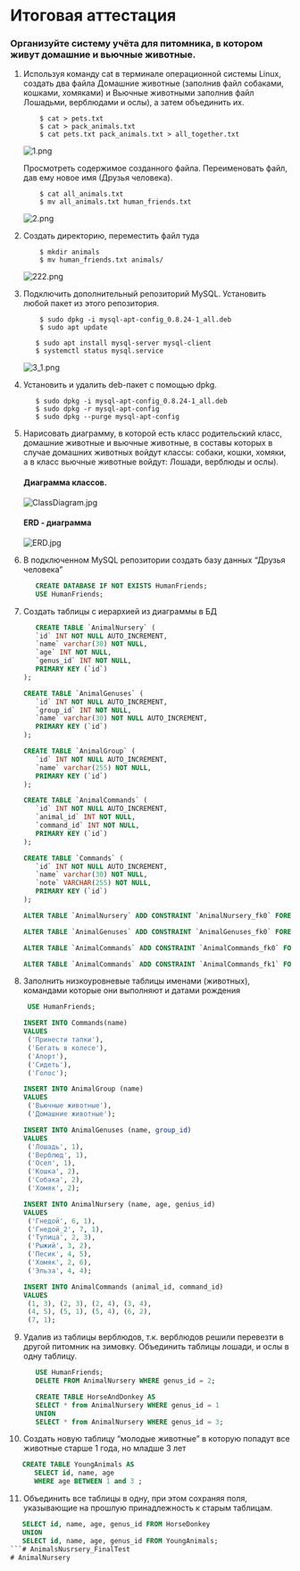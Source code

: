 # Итоговая аттестация

### Организуйте систему учёта для питомника, в котором живут домашние и вьючные животные.

1. Используя команду cat в терминале операционной системы Linux, создать два файла 
    Домашние животные (заполнив файл собаками, кошками, хомяками) и Вьючные животными
    заполнив файл Лошадьми, верблюдами и ослы), а затем объединить их. 
    ```shell
        $ cat > pets.txt
        $ cat > pack_animals.txt
        $ cat pets.txt pack_animals.txt > all_together.txt
    ```
    ![1.png](img/1.png)
    
    Просмотреть содержимое созданного файла.
    Переименовать файл, дав ему новое имя (Друзья человека).

    ```shell
        $ cat all_animals.txt
        $ mv all_animals.txt human_friends.txt
    ```
    
    ![2.png](img/2.png)

2. Создать директорию, переместить файл туда
    ```shell
        $ mkdir animals
        $ mv human_friends.txt animals/
    ```

    ![222.png](img/222.png)

3. Подключить дополнительный репозиторий MySQL. Установить любой пакет
   из этого репозитория.
    ```shell
        $ sudo dpkg -i mysql-apt-config_0.8.24-1_all.deb
        $ sudo apt update 
    ```
   
   
   ```shell
      $ sudo apt install mysql-server mysql-client
      $ systemctl status mysql.service
   ```
   ![3_1.png](img/3_1.png)

4. Установить и удалить deb-пакет с помощью dpkg.

   ```shell
      $ sudo dpkg -i mysql-apt-config_0.8.24-1_all.deb
      $ sudo dpkg -r mysql-apt-config
      $ sudo dpkg --purge mysql-apt-config
   ```
5. Нарисовать диаграмму, в которой есть класс родительский класс, домашние 
   животные и вьючные животные, в составы которых в случае домашних
   животных войдут классы: собаки, кошки, хомяки, 
   а в класс вьючные животные войдут: Лошади, верблюды и ослы).
   #### Диаграмма классов.   

   ![ClassDiagram.jpg](img/ClassDiagram.jpg)
   
   #### ERD - диаграмма

   ![ERD.jpg](img/ERD.jpg)
   
6. В подключенном MySQL репозитории создать базу данных “Друзья человека”

   ```sql
      CREATE DATABASE IF NOT EXISTS HumanFriends;
      USE HumanFriends;
   ```

7. Создать таблицы с иерархией из диаграммы в БД

   ```sql
      CREATE TABLE `AnimalNursery` (
      `id` INT NOT NULL AUTO_INCREMENT,
      `name` varchar(30) NOT NULL,
      `age` INT NOT NULL,
      `genus_id` INT NOT NULL,
      PRIMARY KEY (`id`)
   );

   CREATE TABLE `AnimalGenuses` (
      `id` INT NOT NULL AUTO_INCREMENT,
      `group_id` INT NOT NULL,
      `name` varchar(30) NOT NULL AUTO_INCREMENT,
      PRIMARY KEY (`id`)
   );

   CREATE TABLE `AnimalGroup` (
      `id` INT NOT NULL AUTO_INCREMENT,
      `name` varchar(255) NOT NULL,
      PRIMARY KEY (`id`)
   );

   CREATE TABLE `AnimalCommands` (
      `id` INT NOT NULL AUTO_INCREMENT,
      `animal_id` INT NOT NULL,
      `command_id` INT NOT NULL,
      PRIMARY KEY (`id`)
   );

   CREATE TABLE `Commands` (
      `id` INT NOT NULL AUTO_INCREMENT,
      `name` varchar(30) NOT NULL,
      `note` VARCHAR(255) NOT NULL,
      PRIMARY KEY (`id`)
   );

   ALTER TABLE `AnimalNursery` ADD CONSTRAINT `AnimalNursery_fk0` FOREIGN KEY (`genus_id`) REFERENCES `AnimalGenuses`(`id`);

   ALTER TABLE `AnimalGenuses` ADD CONSTRAINT `AnimalGenuses_fk0` FOREIGN KEY (`group_id`) REFERENCES `AnimalGroup`(`id`);

   ALTER TABLE `AnimalCommands` ADD CONSTRAINT `AnimalCommands_fk0` FOREIGN KEY (`animal_id`) REFERENCES `AnimalNursery`(`id`);

   ALTER TABLE `AnimalCommands` ADD CONSTRAINT `AnimalCommands_fk1` FOREIGN KEY (`command_id`) REFERENCES `Commands`(`id`);
   ```
8. Заполнить низкоуровневые таблицы именами (животных), командами которые они выполняют и датами рождения
   
   ```sql
    USE HumanFriends;

   INSERT INTO Commands(name)
   VALUES
    ('Принести тапки'),
	('Бегать в колесе'),
	('Апорт'),
	('Сидеть'),
	('Голос');
   
   INSERT INTO AnimalGroup (name)
   VALUES
    ('Вьючные животные'),
    ('Домашние животные');
   
   INSERT INTO AnimalGenuses (name, group_id)
   VALUES
    ('Лошадь', 1),
    ('Верблюд', 1),
    ('Осел', 1),
    ('Кошка', 2),
    ('Собака', 2),
    ('Хомяк', 2);
   
   INSERT INTO AnimalNursery (name, age, genius_id)
   VALUES
    ('Гнедой', 6, 1),
	('Гнедой_2', 7, 1),
	('Тупица', 2, 3),
	('Рыжий', 3, 2),
	('Песик', 4, 5),
	('Хомяк', 2, 6),
	('Эльза', 4, 4);
   
   INSERT INTO AnimalCommands (animal_id, command_id)
   VALUES
    (1, 3), (2, 3), (2, 4), (3, 4),
    (4, 5), (5, 1), (5, 4), (6, 2),
    (7, 1);
   ```
9. Удалив из таблицы верблюдов, т.к. верблюдов решили перевезти в другой
   питомник на зимовку. Объединить таблицы лошади, и ослы в одну таблицу.
   ```sql
      USE HumanFriends;
      DELETE FROM AnimalNursery WHERE genus_id = 2;
   
      CREATE TABLE HorseAndDonkey AS
	  SELECT * from AnimalNursery WHERE genus_id = 1
      UNION
      SELECT * from AnimalNursery WHERE genus_id = 3;
   ```
10. Создать новую таблицу “молодые животные” в которую попадут все
    животные старше 1 года, но младше 3 лет

   ```sql
      CREATE TABLE YoungAnimals AS
         SELECT id, name, age 
         WHERE age BETWEEN 1 and 3 ;
   ```
11. Объединить все таблицы в одну, при этом сохраняя поля, указывающие на
    прошлую принадлежность к старым таблицам.
   ```sql
      SELECT id, name, age, genus_id FROM HorseDonkey
      UNION
      SELECT id, name, age, genus_id FROM YoungAnimals;
   ```# AnimalsNusrsery_FinalTest
# AnimalNursery
